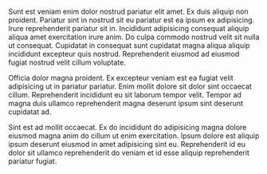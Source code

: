 Sunt est veniam enim dolor nostrud pariatur elit amet. Ex duis aliquip non proident. Pariatur sint in nostrud sit eu pariatur est ea ipsum ex adipisicing. Irure reprehenderit pariatur sit in. Incididunt adipisicing consequat aliquip aliqua amet exercitation irure anim. Do culpa commodo nostrud velit sit nulla ut consequat. Cupidatat in consequat sunt cupidatat magna aliqua aliquip incididunt excepteur quis nostrud. Reprehenderit eiusmod ad eiusmod fugiat nostrud velit cillum voluptate.

Officia dolor magna proident. Ex excepteur veniam est ea fugiat velit adipisicing ut in pariatur pariatur. Enim mollit dolore sit dolor sint occaecat cillum. Reprehenderit incididunt eu sit laborum tempor velit. Tempor ad magna duis ullamco reprehenderit magna deserunt ipsum sint deserunt cupidatat ad.

Sint est ad mollit occaecat. Ex do incididunt do adipisicing magna dolore eiusmod magna anim do cillum ut enim exercitation. Ipsum dolore est aliquip ipsum deserunt eiusmod in amet adipisicing sint eu. Reprehenderit id eu dolor sit ullamco reprehenderit do veniam et id esse aliquip reprehenderit pariatur fugiat.